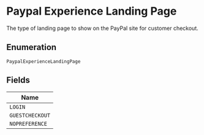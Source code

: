 
# Paypal Experience Landing Page

The type of landing page to show on the PayPal site for customer checkout.

## Enumeration

`PaypalExperienceLandingPage`

## Fields

| Name |
|  --- |
| `LOGIN` |
| `GUESTCHECKOUT` |
| `NOPREFERENCE` |


